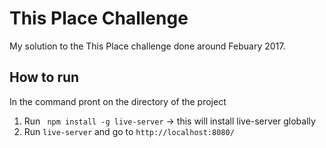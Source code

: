 # This Place Challenge
My solution to the This Place challenge done around Febuary 2017.

## How to run

In the command pront on the directory of the project
1. Run ``` npm install -g live-server``` -> this will install live-server globally
2. Run ``` live-server ``` and go to ``` http://localhost:8080/ ```